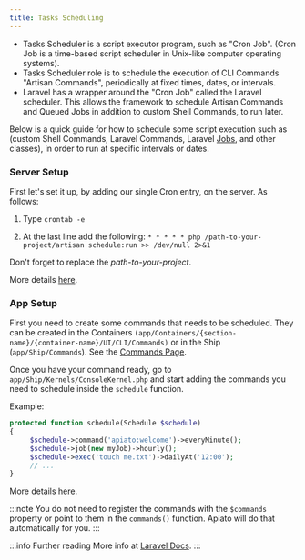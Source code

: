 ```yaml
---
title: Tasks Scheduling
---
```


* Tasks Scheduler is a script executor program, such as "Cron Job". (Cron Job is a time-based script scheduler in Unix-like computer
operating systems).
* Tasks Scheduler role is to schedule the execution of CLI Commands "Artisan Commands", periodically at fixed times, dates, or
intervals.
* Laravel has a wrapper around the "Cron Job" called the Laravel scheduler. This allows the framework to schedule 
  Artisan Commands and Queued Jobs in addition to custom Shell Commands, to run later.

Below is a quick guide for how to schedule some script execution such as (custom Shell Commands, Laravel Commands,
Laravel [Jobs](https://laravel.com/docs/queues), and other classes), in order to run at specific intervals or dates.

### Server Setup

First let's set it up, by adding our single Cron entry, on the server. As follows:

1) Type `crontab -e`

2) At the last line add the following: `* * * * * php /path-to-your-project/artisan schedule:run >> /dev/null 2>&1`

Don't forget to replace the *path-to-your-project*.

More details [here](https://laravel.com/docs/scheduling#introduction).

### App Setup

First you need to create some commands that needs to be scheduled.
They can be created in the Containers `(app/Containers/{section-name}/{container-name}/UI/CLI/Commands)` or in the Ship (`app/Ship/Commands`).
See the [Commands Page](../Optional%20Components/commands).

Once you have your command ready, go to `app/Ship/Kernels/ConsoleKernel.php` and start adding the commands you need
to schedule inside the `schedule` function.

Example:

```php    
protected function schedule(Schedule $schedule)
{
     $schedule->command('apiato:welcome')->everyMinute();
     $schedule->job(new myJob)->hourly();
     $schedule->exec('touch me.txt')->dailyAt('12:00');
     // ...
}
```
More details [here](https://laravel.com/docs/scheduling#defining-schedules).

:::note
You do not need to register the commands with the `$commands` property or point to them in the `commands()`
function. Apiato will do that automatically for you.
:::

:::info Further reading
More info at [Laravel Docs](https://laravel.com/docs/scheduling).
:::
